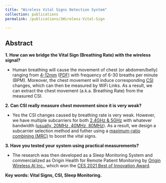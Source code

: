 ```yaml
---
title: "Wireless Vital Signs Detection System"
collection: publications
permalink: /publications/2Wireless-Vital-Sign

---
```


## Abstract
<b> 1. How can we bridge the Vital Sign (Breathing Rate) with the wireless signal? </b> <br>
  * Human breathing will cause the movement of chest (or abdomen/belly) ranging from [4-12mm](https://www.ncbi.nlm.nih.gov/pmc/articles/PMC4035586/) ([PDF](https://xiaolu1263.github.io/files/2014-ChestMovment.pdf)) with frequency of 6-30 breaths per minute (BPM). Moreover, the chest movement will induce corresponding [CSI](https://xiaolu1263.github.io/publications/Wireless-Monitor) changes, which can then be measured by WiFi Links. As a result, we can extract the chest movement (a.k.a. Breathing Rate) from the measured CSI. 

<b> 2. Can CSI really measure chest movement since it is very weak? </b> <br>
  * Yes the CSI changes caused by breathing rate is very weak. However, we have multiple subcarriers for both [2.4GHz & 5GHz](https://en.wikipedia.org/wiki/List_of_WLAN_channels) with whatever bandwidth ([usually, 20MHz, 40MHz, 80MHz](https://en.wikipedia.org/wiki/List_of_WLAN_channels)). As a result, we design a subcarrier selection method and futher using a [maximum-ratio combining (MRC)](https://en.wikipedia.org/wiki/Maximal-ratio_combining#:~:text=In%20telecommunications%2C%20maximum%2Dratio%20combining,noise%20level%20in%20that%20channel.) to boost the vital signs. 

<b> 3. Have you tested your system using practical measurements? </b>
  *  The research was then developed as a Sleep Monitoring System and commercialized as Origin Health for Remote Patient Monitoring by [Origin Wireless AI Inc.](https://www.originwirelessai.com/), which won the [CES 2021 Best of Innovation Award](https://www.ces.tech/Innovation-Awards/Honorees/2021/Best-Of/O/Origin-Health-Remote-Patient-Monitoring.aspx). <br>

<b> Key words: Vital Signs, CSI, Sleep Monitoring.</b>
